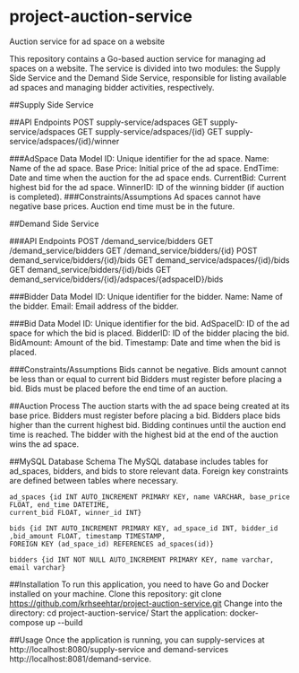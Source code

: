 # project-auction-service
Auction service for ad space on a website

This repository contains a Go-based auction service for managing ad spaces on a website. The service is divided into two modules: the Supply Side Service and the Demand Side Service, responsible for listing available ad spaces and managing bidder activities, respectively.

##Supply Side Service

##API Endpoints
    POST supply-service/adspaces
    GET supply-service/adspaces
    GET supply-service/adspaces/{id}
    GET supply-service/adspaces/{id}/winner

###AdSpace Data Model
    ID: Unique identifier for the ad space.
    Name: Name of the ad space.
    Base Price: Initial price of the ad space.
    EndTime: Date and time when the auction for the ad space ends.
    CurrentBid: Current highest bid for the ad space.
    WinnerID: ID of the winning bidder (if auction is completed).
###Constraints/Assumptions
    Ad spaces cannot have negative base prices.
    Auction end time must be in the future.


##Demand Side Service

###API Endpoints
    POST /demand_service/bidders
    GET /demand_service/bidders
    GET /demand_service/bidders/{id}
    POST demand_service/bidders/{id}/bids
    GET demand_service/adspaces/{id}/bids
    GET demand_service/bidders/{id}/bids
    GET demand_service/bidders/{id}/adspaces/{adspaceID}/bids

###Bidder Data Model
    ID: Unique identifier for the bidder.
    Name: Name of the bidder.
    Email: Email address of the bidder.

###Bid Data Model
    ID: Unique identifier for the bid.
    AdSpaceID: ID of the ad space for which the bid is placed.
    BidderID: ID of the bidder placing the bid.
    BidAmount: Amount of the bid.
    Timestamp: Date and time when the bid is placed.

###Constraints/Assumptions
    Bids cannot be negative.
    Bids amount cannot be less than or equal to current bid
    Bidders must register before placing a bid.
    Bids must be placed before the end time of an auction.

##Auction Process
    The auction starts with the ad space being created at its base price.
    Bidders must register before placing a bid.
    Bidders place bids higher than the current highest bid.
    Bidding continues until the auction end time is reached.
    The bidder with the highest bid at the end of the auction wins the ad space.


##MySQL Database Schema
    The MySQL database includes tables for ad_spaces, bidders, and bids to store relevant data. 
    Foreign key constraints are defined between tables where necessary.
    
    ad_spaces {id INT AUTO_INCREMENT PRIMARY KEY, name VARCHAR, base_price FLOAT, end_time DATETIME,
    current_bid FLOAT, winner_id INT}

    bids {id INT AUTO_INCREMENT PRIMARY KEY, ad_space_id INT, bidder_id ,bid_amount FLOAT, timestamp TIMESTAMP,
    FOREIGN KEY (ad_space_id) REFERENCES ad_spaces(id)}

    bidders {id INT NOT NULL AUTO_INCREMENT PRIMARY KEY, name varchar, email varchar}


##Installation
    To run this application, you need to have Go and Docker installed on your machine.
    Clone this repository: git clone https://github.com/krhseehtar/project-auction-service.git
    Change into the directory: cd project-auction-service/
    Start the application: docker-compose up --build


##Usage
    Once the application is running, you can supply-services at http://localhost:8080/supply-service
    and demand-services http://localhost:8081/demand-service. 


